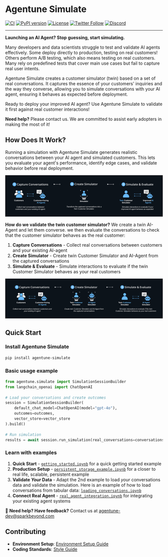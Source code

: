 # Agentune Simulate

[![CI](https://github.com/SparkBeyond/agentune/actions/workflows/python-tests.yml/badge.svg?label=CI)](https://github.com/SparkBeyond/agentune/actions)
[![PyPI version](https://badge.fury.io/py/agentune-simulate.svg)](https://pypi.org/project/agentune-simulate/)
[![License](https://img.shields.io/badge/License-Apache%202.0-blue.svg)](https://opensource.org/licenses/Apache-2.0)
[![Twitter Follow](https://img.shields.io/twitter/follow/agentune_sb?style=social)](https://x.com/agentune_sb)
[![Discord](https://img.shields.io/discord/1375004885845807114?color=7289da&label=discord&logo=discord&logoColor=white)](https://discord.gg/Hx5YYAaebz)

---

**Launching an AI Agent? Stop guessing, start simulating.**

Many developers and data scientists struggle to test and validate AI agents effectively. Some deploy directly to production, testing on real customers! Others perform A/B testing, which also means testing on real customers. Many rely on predefined tests that cover main use cases but fail to capture real user intents.

Agentune Simulate creates a customer simulator (twin) based on a set of real conversations. It captures the essence of your customers' inquiries and the way they converse, allowing you to simulate conversations with your AI agent, ensuring it behaves as expected before deployment.

Ready to deploy your improved AI agent? Use Agentune Simulate to validate it first against real customer interactions!

**Need help?** Please contact us. We are committed to assist early adopters in making the most of it!

## How Does It Work?    

Running a simulation with Agentune Simulate generates realistic conversations between your AI agent and simulated customers. This lets you evaluate your agent's performance, identify edge cases, and validate behavior before real deployment.

![Agentune Simulate Workflow](https://raw.githubusercontent.com/SparkBeyond/agentune/main/agentune_simulate/docs/images/agentune-simulate-flow.png)

**How do we validate the twin customer simulator?** We create a twin AI-Agent and let them converse. we then evaluate the conversations to check that the customer simulator behaves as the real customer:

1. **Capture Conversations** - Collect real conversations between customers and your existing AI-agent
2. **Create Simulator** - Create twin Customer Simulator and AI-Agent from the captured conversations
3. **Simulate & Evaluate** - Simulate interactions to evaluate if the twin Customer Simulator behaves as your real customers

![Agentune Simulate Workflow](https://raw.githubusercontent.com/SparkBeyond/agentune/main/agentune_simulate/docs/images/agentune-simulate-validation-flow.png)

## Quick Start

### Install Agentune Simulate

   ```bash
   pip install agentune-simulate
   ```

### Basic usage example

   ```python
   from agentune.simulate import SimulationSessionBuilder
   from langchain_openai import ChatOpenAI
   
   # Load your conversations and create outcomes
   session = SimulationSessionBuilder(
       default_chat_model=ChatOpenAI(model="gpt-4o"),
       outcomes=outcomes,
       vector_store=vector_store
   ).build()
   
   # Run simulation
   results = await session.run_simulation(real_conversations=conversations)
   ```

### Learn with examples

1. **Quick Start** - [`getting_started.ipynb`](https://github.com/SparkBeyond/agentune/blob/main/agentune_simulate/examples/getting_started.ipynb) for a quick getting started example
2. **Production Setup** - [`persistent_storage_example.ipynb`](https://github.com/SparkBeyond/agentune/blob/main/agentune_simulate/examples/persistent_storage_example.ipynb) for a closer to real life, scalable, persistent example  
3. **Validate _Your_ Data** - Adapt the 2nd example to load _your_ conversations data and validate the simulation. 
Here is an example of how to load conversations from tabular data: [`loading_conversations.ipynb`](https://github.com/SparkBeyond/agentune/blob/main/agentune_simulate/examples/loading_conversations.ipynb)
4. **Connect Real Agent** - [`real_agent_integration.ipynb`](https://github.com/SparkBeyond/agentune/blob/main/agentune_simulate/examples/real_agent_integration.ipynb) for integrating your existing agent systems

📧 **Need help? Have feedback?** Contact us at [agentune-dev@sparkbeyond.com](mailto:agentune-dev@sparkbeyond.com)

## Contributing

- **Environment Setup**: [Environment Setup Guide](https://github.com/SparkBeyond/agentune/blob/main/agentune_simulate/docs/development/environment-setup.md)
- **Coding Standards**: [Style Guide](https://github.com/SparkBeyond/agentune/blob/main/agentune_simulate/docs/development/style-guide.md)

